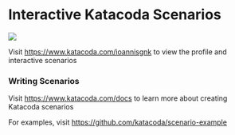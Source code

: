 # Interactive Katacoda Scenarios

[![](http://shields.katacoda.com/katacoda/ioannisgnk/count.svg)](https://www.katacoda.com/ioannisgnk "Get your profile on Katacoda.com")

Visit https://www.katacoda.com/ioannisgnk to view the profile and interactive scenarios

### Writing Scenarios
Visit https://www.katacoda.com/docs to learn more about creating Katacoda scenarios

For examples, visit https://github.com/katacoda/scenario-example
